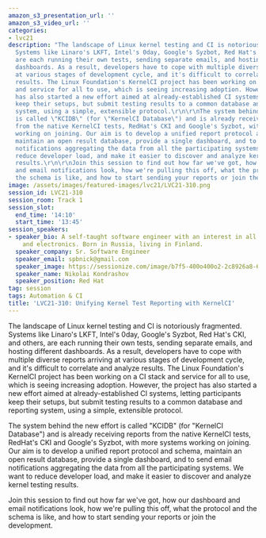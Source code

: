 ```yaml
---
amazon_s3_presentation_url: ''
amazon_s3_video_url: ''
categories:
- lvc21
description: "The landscape of Linux kernel testing and CI is notoriously fragmented.
  Systems like Linaro's LKFT, Intel's 0day, Google's Syzbot, Red Hat's CKI, and others,
  are each running their own tests, sending separate emails, and hosting different
  dashboards. As a result, developers have to cope with multiple diverse reports arriving
  at various stages of development cycle, and it's difficult to correlate and analyze
  results. The Linux Foundation's KernelCI project has been working on a CI stack
  and service for all to use, which is seeing increasing adoption. However, the project
  has also started a new effort aimed at already-established CI systems, letting participants
  keep their setups, but submit testing results to a common database and reporting
  system, using a simple, extensible protocol.\r\n\r\nThe system behind the new effort
  is called \"KCIDB\" (for \"KernelCI Database\") and is already receiving reports
  from the native KernelCI tests, RedHat's CKI and Google's Syzbot, with more systems
  working on joining. Our aim is to develop a unified report protocol and schema,
  maintain an open result database, provide a single dashboard, and to send email
  notifications aggregating the data from all the participating systems. We want to
  reduce developer load, and make it easier to discover and analyze kernel testing
  results.\r\n\r\nJoin this session to find out how far we've got, how our dashboard
  and email notifications look, how we're pulling this off, what the protocol and
  the schema is like, and how to start sending your reports or join the development."
image: /assets/images/featured-images/lvc21/LVC21-310.png
session_id: LVC21-310
session_room: Track 1
session_slot:
  end_time: '14:10'
  start_time: '13:45'
session_speakers:
- speaker_bio: A self-taught software engineer with an interest in all things embedded
    and electronics. Born in Russia, living in Finland.
  speaker_company: Sr. Software Engineer
  speaker_email: spbnick@gmail.com
  speaker_image: https://sessionize.com/image/b7f5-400o400o2-2c8926a8-657b-4d24-b36e-db91ce3f6d17.jpg
  speaker_name: Nikolai Kondrashov
  speaker_position: Red Hat
tag: session
tags: Automation & CI
title: 'LVC21-310: Unifying Kernel Test Reporting with KernelCI'
---
```


The landscape of Linux kernel testing and CI is notoriously fragmented. Systems like Linaro's LKFT, Intel's 0day, Google's Syzbot, Red Hat's CKI, and others, are each running their own tests, sending separate emails, and hosting different dashboards. As a result, developers have to cope with multiple diverse reports arriving at various stages of development cycle, and it's difficult to correlate and analyze results. The Linux Foundation's KernelCI project has been working on a CI stack and service for all to use, which is seeing increasing adoption. However, the project has also started a new effort aimed at already-established CI systems, letting participants keep their setups, but submit testing results to a common database and reporting system, using a simple, extensible protocol.

The system behind the new effort is called "KCIDB" (for "KernelCI Database") and is already receiving reports from the native KernelCI tests, RedHat's CKI and Google's Syzbot, with more systems working on joining. Our aim is to develop a unified report protocol and schema, maintain an open result database, provide a single dashboard, and to send email notifications aggregating the data from all the participating systems. We want to reduce developer load, and make it easier to discover and analyze kernel testing results.

Join this session to find out how far we've got, how our dashboard and email notifications look, how we're pulling this off, what the protocol and the schema is like, and how to start sending your reports or join the development.